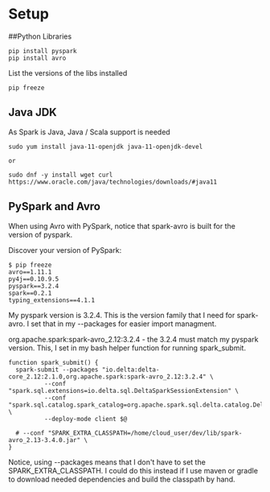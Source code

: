 # Setup

##Python Libraries

```
pip install pyspark
pip install avro
```

List the versions of the libs installed
```
pip freeze
```

## Java JDK
As Spark is Java, Java / Scala support is needed
```
sudo yum install java-11-openjdk java-11-openjdk-devel

or

sudo dnf -y install wget curl
https://www.oracle.com/java/technologies/downloads/#java11
```

## PySpark and Avro
When using Avro with PySpark, notice that spark-avro is built for the version of pyspark.  

Discover your version of PySpark:
```
$ pip freeze
avro==1.11.1
py4j==0.10.9.5
pyspark==3.2.4
spark==0.2.1
typing_extensions==4.1.1
```
My pyspark version is 3.2.4.  This is the version family that I need for spark-avro.  I set that in 
my --packages for easier import managment.

org.apache.spark:spark-avro_2.12:3.2.4 - the 3.2.4 must match my pyspark version.  This, I set in my 
bash helper function for running spark_submit.

```
function spark_submit() {
  spark-submit --packages "io.delta:delta-core_2.12:2.1.0,org.apache.spark:spark-avro_2.12:3.2.4" \
          --conf "spark.sql.extensions=io.delta.sql.DeltaSparkSessionExtension" \
          --conf "spark.sql.catalog.spark_catalog=org.apache.spark.sql.delta.catalog.DeltaCatalog" \
          --deploy-mode client $@

  # --conf "SPARK_EXTRA_CLASSPATH=/home/cloud_user/dev/lib/spark-avro_2.13-3.4.0.jar" \
}
```
Notice, using --packages means that I don't have to set the SPARK_EXTRA_CLASSPATH.  I could do this instead 
if I use maven or gradle to download needed dependencies and build the classpath by hand.
